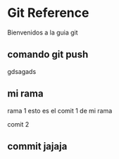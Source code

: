 # Git Reference
Bienvenidos a la guia git

## comando git push

gdsagads

## mi rama

rama 1
esto es el comit 1 de mi rama

comit 2

## commit jajaja